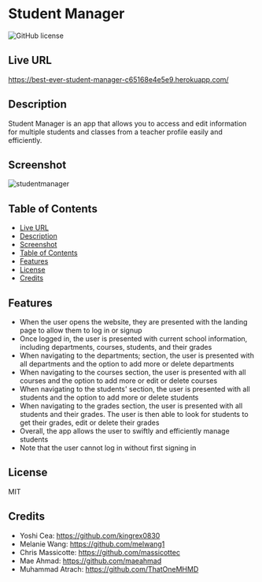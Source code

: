 # Student Manager

![GitHub license](https://img.shields.io/badge/license-MIT-blue.svg)

## Live URL

https://best-ever-student-manager-c65168e4e5e9.herokuapp.com/

## Description

Student Manager is an app that allows you to access and edit information for multiple students and classes from a teacher profile easily and efficiently.

## Screenshot

![studentmanager](https://github.com/kingrex0830/student-manager/assets/120323086/1c34e82a-df78-4c45-8735-0e8c1defeaf5)

## Table of Contents

- [Live URL](#live-url)
- [Description](#description)
- [Screenshot](#screenshot)
- [Table of Contents](#table-of-contents)
- [Features](#features)
- [License](#license)
- [Credits](#credits)

## Features

- When the user opens the website, they are presented with the landing page to allow them to log in or signup
- Once logged in, the user is presented with current school information, including departments, courses, students, and their grades
- When navigating to the departments; section, the user is presented with all departments and the option to add more or delete departments
- When navigating to the courses section, the user is presented with all courses and the option to add more or edit or delete courses
- When navigating to the students' section, the user is presented with all students and the option to add more or delete students
- When navigating to the grades section, the user is presented with all students and their grades. The user is then able to look for students to get their grades, edit or delete their grades
- Overall, the app allows the user to swiftly and efficiently manage students
- Note that the user cannot log in without first signing in

## License

MIT

## Credits

- Yoshi Cea: https://github.com/kingrex0830
- Melanie Wang: https://github.com/melwang1
- Chris Massicotte: https://github.com/massicottec
- Mae Ahmad: https://github.com/maeahmad
- Muhammad Atrach: https://github.com/ThatOneMHMD
